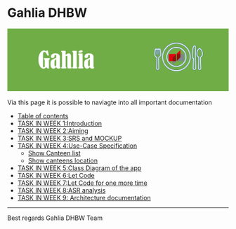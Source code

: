 # Gahlia DHBW

<img src="./intro.png">

Via this page it is possible to naviagte into all important documentation

- [Table of contents]()
- [TASK IN WEEK 1:Introduction](#intro)
- [TASK IN WEEK 2:Aiming](#intro)
- [TASK IN WEEK 3:SRS and MOCKUP](#intro)
- [TASK IN WEEK 4:Use-Case Specification]()
    - [Show Canteen list](#Purpose)
    - [Show canteens location](#scope)
- [TASK IN WEEK 5:Class Diagram of the app](#intro)
- [TASK IN WEEK 6:Let Code](#intro)
- [TASK IN WEEK 7:Let Code for one more time](#intro)
- [TASK IN WEEK 8:ASR analysis](#intro)
- [TASK IN WEEK 9: Architecture documentation](#intro)


---
Best regards
Gahlia DHBW Team
